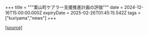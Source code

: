 +++
title = """栗山町ケアラー支援推進計画の評価"""
date = 2024-12-16T15:00:00.000Z
expiryDate = 2025-02-26T01:45:15.542Z
tags = ["kuriyama","news"]
+++


[[source]](https://www.town.kuriyama.hokkaido.jp/soshiki/43/18124.html)

